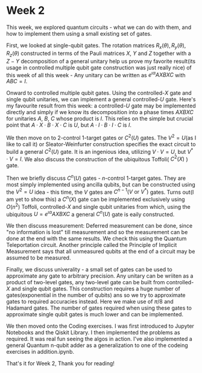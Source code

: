 # Week 2
This week, we explored quantum circuits - what we can do with them, and how to implement them using a small existing set of gates.

First, we looked at single-qubit gates. The rotation matrices $R_x(\theta), R_y(\theta), R_z(\theta)$ constructed in terms of the Pauli matrices $X$, $Y$ and $Z$ together with a $Z-Y$ decomposition of a general unitary help us prove my favorite result(its usage in controlled multiple qubit gate construction was just really nice) of this week of all this week - Any unitary can be written as $e^{\iota \alpha}AXBXC$ with $ABC = I$.

Onward to controlled multiple qubit gates. Using the controlled-$X$ gate and single qubit unitaries, we can implement a general controlled-$U$ gate. Here's my favourite result from this week: a controlled-$U$ gate may be implemented directly and simply if we know its decomposition into a phase times $AXBXC$ for unitaries $A$, $B$, $C$ whose product is $I$. This relies on the simple but crucial point that $A \cdot X \cdot B \cdot X \cdot C$ is $U$, but $A \cdot I \cdot B \cdot I \cdot C$ is $I$.

We then move on to 2-control 1-target gates or $C^2(U)$ gates. The $V^2 = U$(as I like to call it) or Sleator-Weinfurter construction specifies the exact circuit to build a general $C^2(U)$ gate. It is an ingenious idea, utilizing $V \cdot V = U$, but $V^* \cdot V = I$. We also discuss the construction of the ubiquitous Toffoli( $C^2(X)$ ) gate.

Then we briefly discuss $C^n(U)$ gates - $n$-control 1-target gates. They are most simply implemented using ancilla qubits, but can be constructed using the $V^2 = U$ idea - this time, the $V$ gates are $C^{n-1}(V \text{ or } V^*)$ gates. Turns out(I am yet to show this) a $C^n(X)$ gate can be implemented exclusively using $O(n^2)$ Toffoli, controlled-$X$ and single qubit unitaries from which, using the ubiquitous $U = e^{\iota \alpha}AXBXC$ a general $C^n(U)$ gate is eaily constructed.

We then discuss measurement: Deferred measurement can be done, since "no information is lost" till measurement and so the measurement can be done at the end with the same results. We check this using the Quantum Teleportation circuit. Another principle called the Principle of Implicit Measurement says that all unmeasured qubits at the end of a circuit may be assumed to be measured.

Finally, we discuss univerality - a small set of gates can be used to approximate any gate to arbitrary precision.
Any unitary can be wriiten as a product of two-level gates, any two-level gate can be built from controlled-$X$ and single qubit gates. This construction requires a huge number of gates(exponential in the number of qubits) ans so we try to approximate gates to required accuracies instead. Here we make use of $\pi/8$ and Hadamard gates. The number of gates required when using these gates to approximate single qubit gates is much lower and can be implemented.

We then moved onto the Coding exercises. I was first introduced to Jupyter Notebooks and the Qiskit Library. I then implemented the problems as required. It was real fun seeing the algos in action. I've also implemented a general Quantum n-qubit adder as a generalization to one of the codeing exercises in addition.ipynb.

That's it for Week 2, Thank you for reading!
